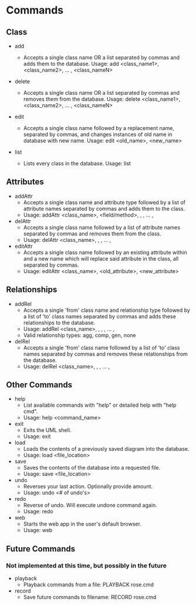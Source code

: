 # Commands

  
## Class

- add
	- Accepts a single class name OR a list separated by commas and adds them to the database.
	    Usage: add <class_name1>, <class_name2>, ... , <class_nameN>

- delete
	- Accepts a single class name OR a list separated by commas and removes them from the database.
	    Usage: delete <class_name1>, <class_name2>, ... , <class_nameN>
- edit
	- Accepts a single class name followed by a replacement name, separated by commas, and changes instances of old name in database with new name.
	   Usage: edit <old_name>, <new_name>
- list
	- Lists every class in the database.
	    Usage: list
	    
## Attributes

- addAttr
	- Accepts a single class name and attribute type followed by a list of attribute names separated by commas and adds them to the class.
	- Usage: addAttr <class_name>, <field/method>, <attribute1>, <attribute2>, ... , <attributeN>
- delAttr
	- Accepts a single class name followed by a list of attribute names separated by commas and removes them from the class.
	- Usage: delAttr <class_name>, <attribute1>, <attribute2>, ... , <attributeN>
- editAttr
	- Accepts a single class name followed by an existing attribute within and a new name which will replace said attribute in the class, all separated by commas.
	- Usage: editAttr <class_name>, <old_attribute>, <new_attribute>
	
## Relationships

- addRel
	- Accepts a single 'from' class name and relationship type followed by a list of 'to' class names separated by commas and adds these relationships to the database.
	- Usage: addRel <class_name>, <relationship type>, <relationship1>, <relationship2>, ... , <relationshipN>
	- Valid relationship types: agg, comp, gen, none
- delRel
	- Accepts a single 'from' class name followed by a list of 'to' class names separated by commas and removes these relationships from the database.
	- Usage: delRel <class_name>, <relationship1>, <relationship2>, ... , <relationshipN>
	
## Other Commands

- help
	- List available commands with "help" or detailed help with "help cmd". 
	- Usage: help <command_name> 
- exit
	- Exits the UML shell.
	- Usage: exit
- load
	- Loads the contents of a previously saved diagram into the database.
	- Usage: load <file_location>
- save
	- Saves the contents of the database into a requested file.
	- Usage: save <file_location>
- undo
	- Reverses your last action. Optionally provide amount.
	- Usage: undo <# of undo's>
- redo
	- Reverse of undo.  Will execute undone command again.
	- Usage: redo
- web
	- Starts the web app in the user's default browser.
	- Usage: web
	
## Future Commands

### Not implemented at this time, but possibly in the future

- playback
	- Playback commands from a file:  PLAYBACK rose.cmd
- record
	- Save future commands to filename:  RECORD rose.cmd
